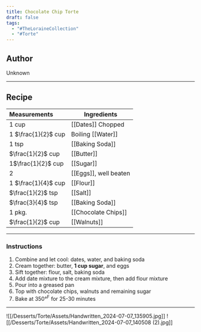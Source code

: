 ```yaml
---
title: Chocolate Chip Torte
draft: false
tags:
  - "#TheLoraineCollection"
  - "#Torte"
---
```

## Author
Unknown
___
## Recipe

| Measurements        | Ingredients           |
| :------------------ | --------------------- |
| 1 cup               | [[Dates]] Chopped     |
| 1 $\frac{1}{2}$ cup | Boiling [[Water]]     |
| 1 tsp               | [[Baking Soda]]       |
| $\frac{1}{2}$ cup   | [[Butter]]            |
| 1$\frac{1}{2}$ cup  | [[Sugar]]             |
| 2                   | [[Eggs]], well beaten |
| 1 $\frac{1}{4}$ cup | [[Flour]]             |
| $\frac{1}{2}$ tsp   | [[Salt]]              |
| $\frac{3}{4}$ tsp   | [[Baking Soda]]       |
| 1 pkg.              | [[Chocolate Chips]]   |
| $\frac{1}{2}$ cup   | [[Walnuts]]           |
___
### Instructions
1. Combine and let cool: dates, water, and baking soda
2. Cream together: butter, **1 cup sugar**, and eggs
3. Sift together: flour, salt, baking soda
4. Add date mixture to the cream mixture, then add flour mixture
6. Pour into a greased pan
7. Top with chocolate chips, walnuts and remaining sugar
8. Bake at 350°$^{\text{F}}$ for 25-30 minutes
___
![[/Desserts/Torte/Assets/Handwritten_2024-07-07_135905.jpg]]
![[/Desserts/Torte/Assets/Handwritten_2024-07-07_140508 (2).jpg]]